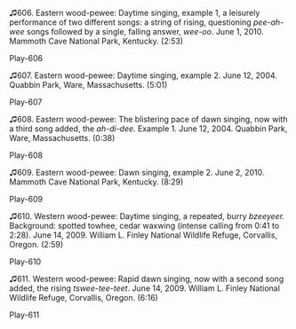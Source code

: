♫606. Eastern wood-pewee: Daytime singing, example 1, a leisurely
performance of two different songs: a string of rising, questioning
*pee-ah-wee* songs followed by a single, falling answer, *wee-oo*. June
1, 2010. Mammoth Cave National Park, Kentucky. (2:53)

Play-606

♫607. Eastern wood-pewee: Daytime singing, example 2. June 12, 2004.
Quabbin Park, Ware, Massachusetts. (5:01)

Play-607

♫608. Eastern wood-pewee: The blistering pace of dawn singing, now with
a third song added, the *ah-di-dee*. Example 1. June 12, 2004. Quabbin
Park, Ware, Massachusetts. (0:38)

Play-608

♫609. Eastern wood-pewee: Dawn singing, example 2. June 2, 2010. Mammoth
Cave National Park, Kentucky. (8:29)

Play-609

♫610. Western wood-pewee: Daytime singing, a repeated, burry *bzeeyeer.*
Background: spotted towhee, cedar waxwing (intense calling from 0:41 to
2:28). June 14, 2009. William L. Finley National Wildlife Refuge,
Corvallis, Oregon. (2:59)

Play-610

♫611. Western wood-pewee: Rapid dawn singing, now with a second song
added, the rising *tswee-tee-teet*. June 14, 2009. William L. Finley
National Wildlife Refuge, Corvallis, Oregon. (6:16)

Play-611
